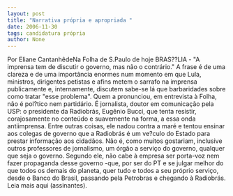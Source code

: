 ```yaml
---
layout: post
title: "Narrativa própria e apropriada "
date: 2006-11-30
tags: candidatura própria
author: None
---
```

Por Eliane CantanhêdeNa Folha de S.Paulo de hoje
BRAS??LIA - \"A imprensa tem de discutir o governo, mas não o contrário.\" A frase é de uma clareza e de uma importância enormes num momento em que Lula, ministros, dirigentes petistas e afins metem o sarrafo na imprensa publicamente e, internamente, discutem sabe-se lá que barbaridades sobre como tratar \"esse problema\". 
Quem a pronunciou, em entrevista à Folha, não é pol?tico nem partidário. É jornalista, doutor em comunicação pela USP: o presidente da Radiobrás, Eugênio Bucci, que tenta resistir, corajosamente no conteúdo e suavemente na forma, a essa onda antiimprensa. 
Entre outras coisas,
 ele nadou contra a maré e tentou ensinar aos colegas de governo que a Radiobrás é um ve?culo do Estado para prestar informação aos cidadãos. Não é, como muitos gostariam, inclusive outros professores de jornalismo, um órgão a serviço do governo, qualquer que seja o governo. 
Segundo ele, não cabe à empresa ser porta-voz nem fazer propaganda desse governo -que, por ser do PT e se julgar melhor do que todos os demais do planeta, quer tudo e todos a seu próprio serviço, desde o Banco do Brasil, passando pela Petrobras e chegando à Radiobrás. 
Leia mais aqui (assinantes). 